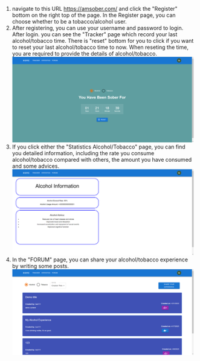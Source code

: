 1. navigate to this URL https://amsober.com/ and click the "Register" bottom on the right top of the page. In the Register page, you can choose whether to be a tobacco/alcohol user.
2. After registering, you can use your username and password to login. After login. you can see the "Tracker" page which record your last alcohol/tobacco time. There is "reset" bottom for you to click if you want to reset your last alcohol/tobacco time to now. When reseting the time, you are required to provide the details of alcohol/tobacco.
![Tracker](./img/1.png)
3. If you click either the "Statistics Alcohol/Tobacco" page, you can find you detailed information, including the rate you consume alcohol/tobacco compared with others, the amount you have consumed and some advices.
![Tracker](./img/2.png)
4.  In the "FORUM" page, you can share your alcohol/tobacco experience by writing some posts. 
![Tracker](./img/3.png)